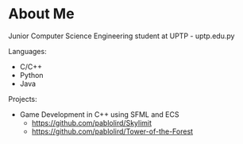 # About Me

Junior Computer Science Engineering student at UPTP - uptp.edu.py

Languages:
  - C/C++
  - Python
  - Java

Projects:
  - Game Development in C++ using SFML and ECS
    - https://github.com/pablolird/Skylimit
    - https://github.com/pablolird/Tower-of-the-Forest

<!---
cxn999/cxn999 is a ✨ special ✨ repository because its `README.md` (this file) appears on your GitHub profile.
You can click the Preview link to take a look at your changes.
--->
